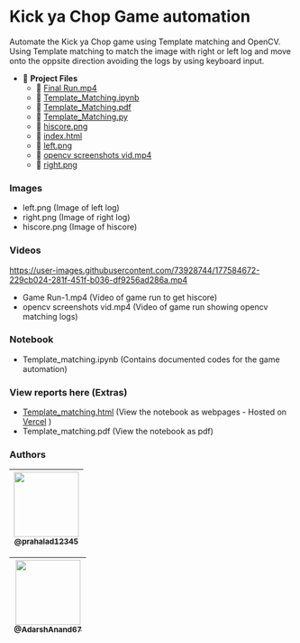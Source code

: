 # Kick ya Chop Game automation

Automate the Kick ya Chop game using Template matching and OpenCV. Using Template matching to match the image with right or left log and move onto the oppsite direction avoiding the logs by using keyboard input.

- 📂 **Project Files**
  - 📄 [Final Run.mp4](Final%20Run.mp4)
  - 📄 [Template_Matching.ipynb](Template_Matching.ipynb)
  - 📄 [Template_Matching.pdf](Template_Matching.pdf)
  - 📄 [Template_Matching.py](Template_Matching.py)
  - 📄 [hiscore.png](hiscore.png)
  - 📄 [index.html](index.html)
  - 📄 [left.png](left.png)
  - 📄 [opencv screenshots vid.mp4](opencv%20screenshots%20vid.mp4)
  - 📄 [right.png](right.png)

### Images

- left.png (Image of left log)
- right.png (Image of right log)
- hiscore.png (Image of hiscore)

### Videos


https://user-images.githubusercontent.com/73928744/177584672-229cb024-281f-451f-b036-df9256ad286a.mp4



- Game Run-1.mp4 (Video of game run to get hiscore)
- opencv screenshots vid.mp4 (Video of game run showing opencv matching logs)

### Notebook

- Template_matching.ipynb (Contains documented codes for the game automation)

### View reports here (Extras)

- [Template_matching.html](http://open-cv-game-automation.vercel.app/) (View the notebook as webpages - Hosted on [Vercel](https://vercel.com/) )
- Template_matching.pdf (View the notebook as pdf)

### Authors

| [<img src="https://github.com/prahalad12345.png?size=115" width=115><br><sub>@prahalad12345</sub>](https://github.com/prahalad12345) |
| :----------------------------------------------------------------------------------------------------------------------------------: |

| [<img src="https://github.com/AdarshAnand67.png?size=115" width=115><br><sub>@AdarshAnand67</sub>](https://github.com/AdarshAnand67) |
| :----------------------------------------------------------------------------------------------------------------------------------: |
